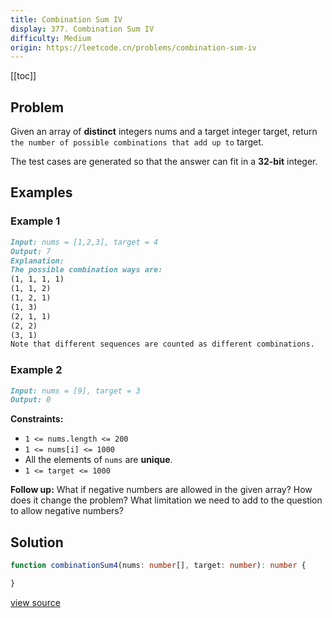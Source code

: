```yaml
---
title: Combination Sum IV
display: 377. Combination Sum IV
difficulty: Medium
origin: https://leetcode.cn/problems/combination-sum-iv
---
```


[[toc]]

## Problem

Given an array of **distinct** integers nums and a target integer target, return `the number of possible combinations that add up to` target.

The test cases are generated so that the answer can fit in a **32-bit** integer.

## Examples

### Example 1

```md
Input: nums = [1,2,3], target = 4
Output: 7
Explanation:
The possible combination ways are:
(1, 1, 1, 1)
(1, 1, 2)
(1, 2, 1)
(1, 3)
(2, 1, 1)
(2, 2)
(3, 1)
Note that different sequences are counted as different combinations.
```

### Example 2

```md
Input: nums = [9], target = 3
Output: 0
```

**Constraints:**

- <code>1 &lt;= nums.length &lt;= 200</code>
- <code>1 &lt;= nums[i] &lt;= 1000</code>
- All the elements of <code>nums</code> are **unique**.
- <code>1 &lt;= target &lt;= 1000</code>

**Follow up:** What if negative numbers are allowed in the given array? How does it change the problem? What limitation we need to add to the question to allow negative numbers?

## Solution

```ts
function combinationSum4(nums: number[], target: number): number {

}
```

[view source](https://leetcode.cn/problems/combination-sum-iv)
